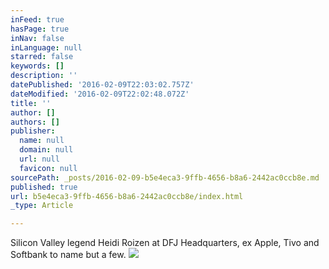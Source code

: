 ```yaml
---
inFeed: true
hasPage: true
inNav: false
inLanguage: null
starred: false
keywords: []
description: ''
datePublished: '2016-02-09T22:03:02.757Z'
dateModified: '2016-02-09T22:02:48.072Z'
title: ''
author: []
authors: []
publisher:
  name: null
  domain: null
  url: null
  favicon: null
sourcePath: _posts/2016-02-09-b5e4eca3-9ffb-4656-b8a6-2442ac0ccb8e.md
published: true
url: b5e4eca3-9ffb-4656-b8a6-2442ac0ccb8e/index.html
_type: Article

---
```

Silicon Valley legend Heidi Roizen at DFJ Headquarters, ex Apple, Tivo and Softbank to name but a few. ![](https://the-grid-user-content.s3-us-west-2.amazonaws.com/77b8f0a2-5bcf-4a82-9d33-9a9e779bcae3.jpg)